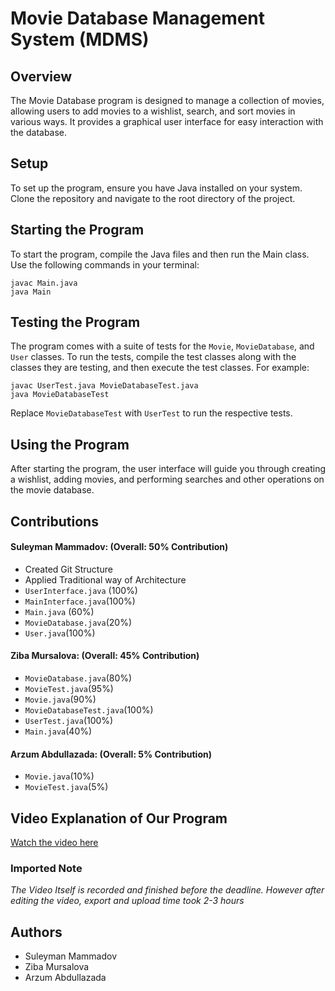 # Movie Database Management System (MDMS)

## Overview
The Movie Database program is designed to manage a collection of movies, allowing users to add movies to a wishlist, search, and sort movies in various ways. It provides a graphical user interface for easy interaction with the database.

## Setup
To set up the program, ensure you have Java installed on your system. Clone the repository and navigate to the root directory of the project.

## Starting the Program
To start the program, compile the Java files and then run the Main class. Use the following commands in your terminal:
```
javac Main.java
java Main
```

## Testing the Program
The program comes with a suite of tests for the `Movie`, `MovieDatabase`, and `User` classes. To run the tests, compile the test classes along with the classes they are testing, and then execute the test classes. For example:
```
javac UserTest.java MovieDatabaseTest.java
java MovieDatabaseTest
```

Replace `MovieDatabaseTest` with `UserTest` to run the respective tests.

## Using the Program
After starting the program, the user interface will guide you through creating a wishlist, adding movies, and performing searches and other operations on the movie database.

## Contributions
#### Suleyman Mammadov: (Overall: 50% Contribution)
- Created Git Structure
- Applied Traditional way of Architecture
- `UserInterface.java` (100%)
- `MainInterface.java`(100%)
- `Main.java` (60%)
- `MovieDatabase.java`(20%)
- `User.java`(100%)

#### Ziba Mursalova: (Overall: 45% Contribution)
- `MovieDatabase.java`(80%)
- `MovieTest.java`(95%)
- `Movie.java`(90%)
- `MovieDatabaseTest.java`(100%)
- `UserTest.java`(100%)
- `Main.java`(40%)

#### Arzum Abdullazada: (Overall: 5% Contribution)
- `Movie.java`(10%)
- `MovieTest.java`(5%)

## Video Explanation of Our Program

[Watch the video here](https://youtu.be/YMDX0XAbkSE)

### Imported Note
*The Video Itself is recorded and finished before the deadline. However after editing the video, export and upload time took 2-3 hours*

## Authors
- Suleyman Mammadov
- Ziba Mursalova
- Arzum Abdullazada


